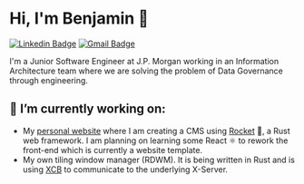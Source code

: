 # Hi, I'm Benjamin 👋
[![Linkedin Badge](https://img.shields.io/badge/-Benjamin%20Lellouch-blue?style=flat&logo=Linkedin&logoColor=white&link=https://www.linkedin.com/in/benjamin-lellouch/)](https://www.linkedin.com/in/benjamin-lellouch/) [![Gmail Badge](https://img.shields.io/badge/-blellouch-c14438?style=flat&logo=Gmail&logoColor=white&link=mailto:blellouch@gmail.com)](mailto:blellouch@gmail.com)

I'm a Junior Software Engineer at J.P. Morgan working in an Information Architecture team where we are solving the problem of Data Governance through engineering. 

## 🔭 I’m currently working on:
- My [personal website](https://github.com/benlellouch/benlellouch.github.io) where I am creating a CMS using [Rocket](https://rocket.rs/) 🚀, a Rust web framework. I am planning on learning some React ⚛️ to rework the front-end which is currently a website template.
- My own tiling window manager (RDWM). It is being written in Rust and is using [XCB](https://docs.rs/xcb/latest/xcb/) to communicate to the underlying X-Server. 





<!--
**benlellouch/benlellouch** is a ✨ _special_ ✨ repository because its `README.md` (this file) appears on your GitHub profile.

Here are some ideas to get you started:

- 🔭 I’m currently working on ...
- 🌱 I’m currently learning ...
- 👯 I’m looking to collaborate on ...
- 🤔 I’m looking for help with ...
- 💬 Ask me about ...
- 📫 How to reach me: ...
- 😄 Pronouns: ...
- ⚡ Fun fact: ...
-->
